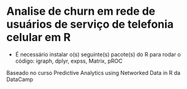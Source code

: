 # Analise de churn em rede de usuários de serviço de telefonia celular em R

* É necessário instalar o(s) seguinte(s) pacote(s) do R para rodar o código: igraph, dplyr, expss, Matrix, pROC

Baseado no curso Predictive Analytics using Networked Data in R da DataCamp
